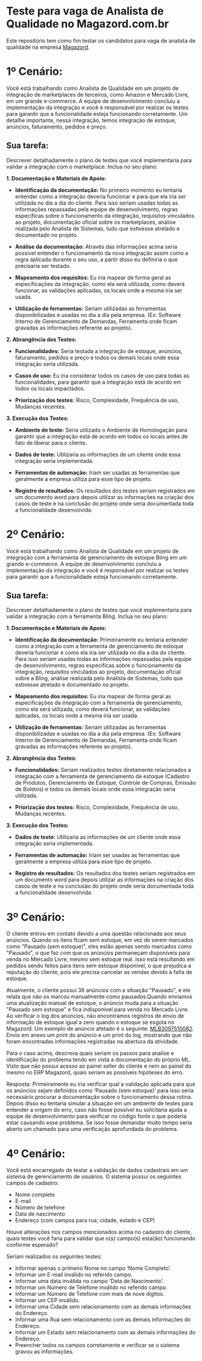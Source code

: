 # Teste para vaga de Analista de Qualidade no Magazord.com.br
Este repositório tem como fim testar os candidatos para vaga de analista de qualidade na empresa [Magazord](https://magazord.com.br).

# 1º Cenário:

Você está trabalhando como Analista de Qualidade em um projeto de integração de marketplaces de terceiros, como Amazon e Mercado Livre, em um grande e-commerce. A equipe de desenvolvimento concluiu a implementação da integração e você é responsável por realizar os testes para garantir que a funcionalidade esteja funcionando corretamente.
Um detalhe importante, nessa integração, temos integração de estoque, anúncios, faturamento, pedidos e preço.

## Sua tarefa:

Descrever detalhadamente o plano de testes que você implementaria para validar a integração com o marketplace. Inclua no seu plano:

**1. Documentação e Materiais de Apoio:**

  - **Identificação da documentação:** No primeiro momento eu tentaria entender como a integração deveria funcionar e para que ela iria ser utilizada no dia a dia do cliente. Para isso seriam usadas todas as informações repassadas pela equipe de desenvolvimento, regras específicas sobre o funcionamento da integração, requisitos vinculados ao projeto, documentação oficial sobre os marketplaces, análise realizada pelo Analista de Sistemas, tudo que estivesse atrelado e documentado no projeto.

  - **Análise da documentação:** Através das informações acima seria possível entender o funcionamento da nova integração assim como a regra aplicada durante o seu uso, a partir disso eu definiria o que precisaria ser testado.

  - **Mapeamento dos requisitos:** Eu iria mapear de forma geral as especificações da integração, como ela será utilizada, como deverá funcionar, as validações aplicadas, os locais onde a mesma iria ser usada. 

  - **Utilização de ferramentas:** Seriam utilizadas as ferramentas disponibilizadas e usadas no dia a dia pela empresa. (Ex: Software Interno de Gerenciamento de Demandas, Ferramenta onde ficam gravadas as informações referente ao projeto).

**2. Abrangência dos Testes:**

  - **Funcionalidades:** Seria testada a integração de estoque, anúncios, faturamento, pedidos e preço e todos os demais locais onde essa integração seria utilizada.

  - **Casos de uso:** Eu iria considerar todos os casos de uso para todas as funcionalidades, para garantir que a integração está  de acordo em todos os locais impactados.

  - **Priorização dos testes:** Risco, Complexidade, Frequência de uso, Mudanças recentes.

**3. Execução dos Testes:**

  - **Ambiente de teste:** Seria utilizado o Ambiente de Homologação para garantir que a integração está de acordo em todos os locais antes de fato de liberar para o cliente.

  - **Dados de teste:** Utilizaria as informações de um cliente onde essa integração seria  implementada.

  - **Ferramentas de automação:** Iriam ser usadas as ferramentas que geralmente a empresa utiliza para esse tipo de projeto.

  - **Registro de resultados:** Os resultados dos testes seriam registrados em um documento word para depois utilizar as informações na criação dos casos de teste e na conclusão do projeto onde seria documentada toda a funcionalidade desenvolvida.

# 2º Cenário:

Você está trabalhando como Analista de Qualidade em um projeto de integração com a ferramenta de gerenciamento de estoque Bling em um grande e-commerce. A equipe de desenvolvimento concluiu a implementação da integração e você é responsável por realizar os testes para garantir que a funcionalidade esteja funcionando corretamente.

## Sua tarefa:

Descrever detalhadamente o plano de testes que você implementaria para validar a integração com a ferramenta Bling. Inclua no seu plano:

**1. Documentação e Materiais de Apoio:**

  - **Identificação da documentação:** Primeiramente eu tentaria entender como a integração com a ferramenta de gerenciamento de estoque deveria funcionar e como ela iria ser utilizada no dia a dia do cliente. Para isso seriam usadas todas as informações repassadas pela equipe de desenvolvimento, regras específicas sobre o funcionamento da integração, requisitos vinculados ao projeto, documentação oficial sobre a Bling, análise realizada pelo Analista de Sistemas, tudo que estivesse atrelado e documentado no projeto.

  - **Mapeamento dos requisitos:** Eu iria mapear de forma geral as especificações da integração com a ferramenta de gerenciamento, como ela será utilizada, como deverá funcionar, as validações aplicadas, os locais onde a mesma iria ser usada. 

  - **Utilização de ferramentas:** Seriam utilizadas as ferramentas disponibilizadas e usadas no dia a dia pela empresa. (Ex: Software Interno de Gerenciamento de Demandas, Ferramenta onde ficam gravadas as informações referente ao projeto).

**2. Abrangência dos Testes:**

  - **Funcionalidades:** Seriam realizados testes diretamente relacionados a integração com a ferramenta de gerenciamento de estoque (Cadastro de Produtos, Gerenciamento de Estoque, Controle de Compras, Emissão de Boletos) e todos os demais locais onde essa integração seria utilizada.

  - **Priorização dos testes:** Risco, Complexidade, Frequência de uso, Mudanças recentes.

**3. Execução dos Testes:**

  - **Dados de teste:** Utilizaria as informações de um cliente onde essa integração seria  implementada.

  - **Ferramentas de automação:** Iriam ser usadas as ferramentas que geralmente a empresa utiliza para esse tipo de projeto.

  - **Registro de resultados:** Os resultados dos testes seriam registrados em um documento word para depois utilizar as informações na criação dos casos de teste e na conclusão do projeto onde seria documentada toda a funcionalidade desenvolvida.

# 3º Cenário:

O cliente entrou em contato devido a uma questão relacionada aos seus anúncios. Quando os itens ficam sem estoque, em vez de serem marcados como "Pausado (sem estoque)", eles estão apenas sendo marcados como "Pausado", o que faz com que os anúncios permaneçam disponíveis para venda no Mercado Livre, mesmo sem estoque real. Isso está resultando em pedidos sendo feitos para itens sem estoque disponível, o que prejudica a reputação do cliente, pois ele precisa cancelar as vendas devido à falta de estoque.

Atualmente, o cliente possui 38 anúncios com a situação "Pausado", e ele relata que não os marcou manualmente como pausados.Quando enviamos uma atualização manual de estoque, o anúncio muda para a situação "Pausado sem estoque" e fica indisponível para venda no Mercado Livre.
Ao verificar o log dos anúncios, não encontramos registros de envio de informação de estoque igual a zero quando o estoque se esgota no Magazord.
Um exemplo de anúncio afetado é o seguinte: [MLB3097510082](https://produto.mercadolivre.com.br/MLB-3097510082-escultura-em-pedra-pirita-com-cupula-de-acrilico-_JM).
Envio em anexo um print do anúncio e um print do log, mostrando que não foram encontradas informações registradas na abertura da atividade.

Para o caso acima, descreva quais seriam os passos para analise e identificação do problema tendo em vista a documentação do próprio ML. Visto que não possui acesso ao painel seller do cliente e nem ao painel do mesmo no ERP Magazord, quais seriam as possíveis hipóteses do erro.


Resposta: 
Primeiramente eu iria verificar qual a validação aplicada para que os anúncios sejam definidos como ‘Pausado (sem estoque)’ para isso seria necessário procurar a documentação sobre o funcionamento dessa rotina. Depois disso eu tentaria simular a situação em um ambiente de testes para entender a origem do erro, caso não fosse possível eu solicitaria ajuda a equipe de desenvolvimento para verificar no código fonte o que poderia estar causando esse problema. Se isso fosse demandar muito tempo seria aberto um chamado para uma verificação aprofundada do problema.

# 4º Cenário:

Você está encarregado de testar a validação de dados cadastrais em um sistema de gerenciamento de usuários. O sistema possui os seguintes campos de cadastro:

- Nome completo
- E-mail
- Número de telefone
- Data de nascimento
- Endereço (com campos para rua, cidade, estado e CEP)

Houve alterações nos campos mencionados acima no cadastro do cliente, quais testes você faria para validar que o(s) campo(s) esta(ão) funcionando conforme esperado?

Seriam realizados os seguintes testes:

- Informar apenas o primeiro Nome no campo ‘Nome Completo’.
- Informar um E-mail inválido no referido campo.
- Informar uma data inválida no campo ‘Data de Nascimento’.
- Informar um Número de Telefone inválido no referido campo.
- Informar um Número de Telefone com mais de nove dígitos.
- Informar um CEP inválido.
- Informar uma Cidade sem relacionamento com as demais informações do Endereço.
- Informar uma Rua sem relacionamento com as demais informações do Endereço.
- Informar um Estado sem relacionamento com as demais informações do Endereço.
- Preencher todos os campos corretamente e verificar se o sistema gravou as informações.

